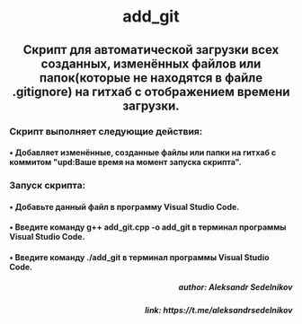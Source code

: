 <h1 align="center">add_git</h1>
  <h2 align="center">Скрипт для автоматической загрузки всех созданных, изменённых файлов или папок(которые не находятся в файле .gitignore) на гитхаб с отображением времени загрузки.</h2>
  <h3 align="left">Скрипт выполняет следующие действия:</h3>
  <h4 align="left"> • Добавляет изменённые, созданные файлы или папки на гитхаб с коммитом "upd:Ваше время на момент запуска скрипта".</h4>
  <h3 aligin="center">Запуск скрипта:</h3>
  <h4 align="left"> • Добавьте данный файл в программу Visual Studio Code.</h4>
  <h4 align="left"> • Введите команду g++ add_git.cpp -o add_git в терминал программы Visual Studio Code.</h4>
  <h4 align="left"> • Введите команду ./add_git в терминал программы Visual Studio Code.</h4>
  <h5 align="right"> author: Aleksandr Sedelnikov</h5>
  <h5 align="right"> link: https://t.me/aleksandrsedelnikov</h5>